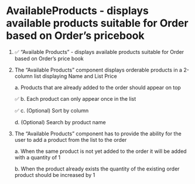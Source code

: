 # AvailableProducts - displays available products suitable for Order based on Order’s pricebook

1. ✅ “Available Products” - displays available products suitable for Order based on Order’s price book

2. The “Available Products” component displays orderable products in a 2-column list displaying Name and List Price

    a. Products that are already added to the order should appear on top
    
    ✅ b. Each product can only appear once in the list
    
    ✅ c. (Optional) Sort by column
    
    d. (Optional) Search by product name

3. The “Available Products” component has to provide the ability for the user to add a product from the list to the order

    a. When the same product is not yet added to the order it will be added with a quantity of 1
    
    b. When the product already exists the quantity of the existing order product should be increased by 1